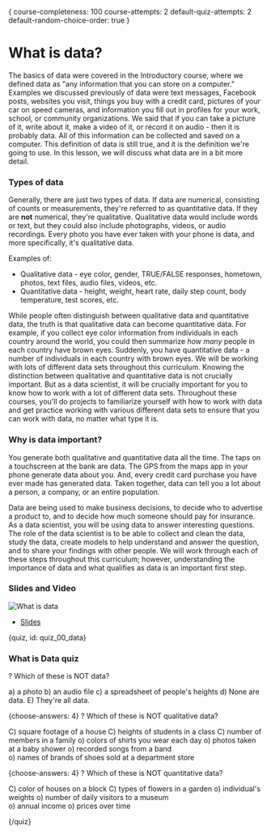 {
course-completeness: 100
course-attempts: 2
default-quiz-attempts: 2
default-random-choice-order: true
}

# What is data?

The basics of data were covered in the Introductory course, where we defined data as "any information that you can store on a computer." Examples we discussed previously of data were text messages, Facebook posts, websites you visit, things you buy with a credit card, pictures of your car on speed cameras, and information you fill out in profiles for your work, school, or community organizations. We said that if you can take a picture of it, write about it, make a video of it, or record it on audio - then it is probably data. All of this information can be collected and saved on a computer. This definition of data is still true, and it is the definition we're going to use. In this lesson, we will discuss what data are in a bit more detail.

### Types of data

Generally, there are just two types of data. If data are numerical, consisting of counts or measurements, they're referred to as quantitative data. If they are **not** numerical, they're qualitative. Qualitative data would include words or text, but they could also include photographs, videos, or audio recordings. Every photo you have ever taken with your phone is data, and more specifically, it's qualitative data.

Examples of: 

* Qualitative data  - eye color, gender, TRUE/FALSE responses, hometown, photos, text files, audio files, videos, etc.
* Quantitative data  - height, weight, heart rate, daily step count, body temperature, test scores, etc.

While people often distinguish between qualitative data and quantitative data, the truth is that qualitative data can become quantitative data. For example, if you collect eye color information from individuals in each country around the world, you could then summarize *how many* people in each country have brown eyes. Suddenly, you have quantitative data - a number of individuals in each country with brown eyes. We will be working with lots of different data sets throughout this curriculum. Knowing the distinction between qualitative and quantitative data is not crucially important. But as a data scientist, it will be crucially important for you to know how to work with a lot of different data sets. Throughout these courses, you'll do projects to familiarize yourself with how to work with data and get practice working with various different data sets to ensure that you can work with data, no matter what type it is.

### Why is data important?

You generate both qualitative and quantitative data all the time. The taps on a touchscreen at the bank are data. The GPS from the maps app in your phone generate data about you. And, every credit card purchase you have ever made has generated data. Taken together, data can tell you a lot about a person, a company, or an entire population. 

Data are being used to make business decisions, to decide who to advertise a product to, and to decide how much someone should pay for insurance. As a data scientist, you will be using data to answer interesting questions. The role of the data scientist is to be able to collect and clean the data, study the data, create models to help understand and answer the question, and to share your findings with other people. We will work through each of these steps throughout this curriculum; however, understanding the importance of data and what qualifies as data is an important first step.

### Slides and Video

![What is data](https://www.youtube.com/watch?v=iRarNwrPnkU)

* [Slides](https://docs.google.com/presentation/d/1btywbP59z-QJKtRw5yjQn81Gsck8Tc6Q-q3djeCfnYI/edit?usp=sharing)


{quiz, id: quiz_00_data}

### What is Data quiz

? Which of these is NOT data?

a) a photo
b) an audio file
c) a spreadsheet of people's heights
d) None are data.
E) They're all data.

{choose-answers: 4}
? Which of these is NOT qualitative data?

C) square footage of a house
C) heights of students in a class
C) number of members in a family
o) colors of shirts you wear each day
o) photos taken at a baby shower
o) recorded songs from a band  
o) names of brands of shoes sold at a department store

{choose-answers: 4}
? Which of these is NOT quantitative data?

C) color of houses on a block
C) types of flowers in a garden
o) individual's weights
o) number of daily visitors to a museum  
o) annual income
o) prices over time

{/quiz}

